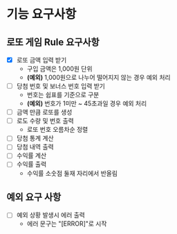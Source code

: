 # 기능 요구사항

## 로또 게임 Rule 요구사항
- [x] 로또 금액 입력 받기
  - 구입 금액은 1,000원 단위
  - **(예외)** 1,000원으로 나누어 떨어지지 않는 경우 예외 처리 
- [ ] 당첨 번호 및 보너스 번호 입력 받기 
  - 번호는 쉽표를 기준으로 구분
  - **(예외)** 번호가 1미만 ~ 45초과일 경우 예외 처리
- [ ] 금액 만큼 로또를 생성
- [ ] 로도 수량 및 번호 출력
  - 로또 번호 오름차순 정렬
- [ ] 당첨 통계 계산
- [ ] 당첨 내역 출력
- [ ] 수익률 계산
- [ ] 수익률 출력
  - 수익률 소숫점 둘재 자리에서 반올림

## 예외 요구 사항
- [ ] 예외 상황 발생시 에러 출력
  - 에러 문구는 "[ERROR]"로 시작